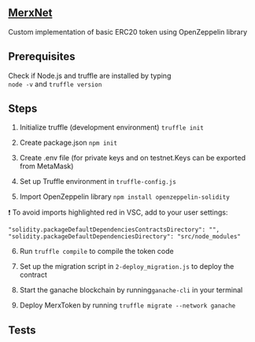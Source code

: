 ## [MerxNet](https://merxnet.com/) ##

Custom implementation of basic ERC20 token using OpenZeppelin library

## Prerequisites ##

Check if Node.js and truffle are installed by typing  
`node -v` and  `truffle version`

## Steps ##

1. Initialize truffle (development environment) `truffle init`

2. Create package.json  `npm init`

3. Create .env file (for private keys and on testnet.Keys can be exported from MetaMask)

4. Set up Truffle environment in `truffle-config.js`

5. Import OpenZeppelin library `npm install openzeppelin-solidity`

:exclamation:  To avoid imports highlighted red in VSC, add to your user settings:
``` 
"solidity.packageDefaultDependenciesContractsDirectory": "",
"solidity.packageDefaultDependenciesDirectory": "src/node_modules" 
```
6. Run `truffle compile` to compile the token code

7. Set up the migration script in `2-deploy_migration.js` to deploy the contract

7. Start the ganache blockchain by running`ganache-cli` in your terminal

8. Deploy MerxToken by  running `truffle migrate --network ganache `





## Tests ##
